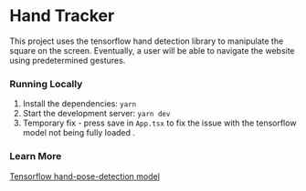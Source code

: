 # Hand Tracker

This project uses the tensorflow hand detection library to manipulate the square on the screen. Eventually, a user will be able to navigate the website using predetermined gestures.

### Running Locally

1. Install the dependencies: `yarn`
2. Start the development server: `yarn dev`
3. Temporary fix - press save in `App.tsx` to fix the issue with the tensorflow model not being fully loaded
   .

### Learn More

[Tensorflow hand-pose-detection model](https://github.com/tensorflow/tfjs-models/tree/master/hand-pose-detection)
